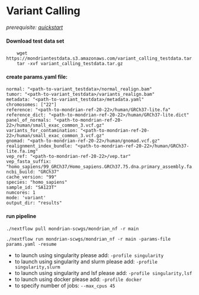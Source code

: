 # Variant Calling

*prerequisite: [quickstart](README.md)*

#### Download test data set

```
    wget https://mondriantestdata.s3.amazonaws.com/variant_calling_testdata.tar.gz
    tar -xvf variant_calling_testdata.tar.gz
```


#### create params.yaml file:

```
normal: "<path-to-variant_testdata>/normal_realign.bam"
tumor: "<path-to-variant_testdata>/variants_realign.bam"
metadata: "<path-to-variant_testdata>/metadata.yaml"
chromosomes: ["22"]
reference: "<path-to-mondrian-ref-20-22>/human/GRCh37-lite.fa"
reference_dict: "<path-to-mondrian-ref-20-22>/human/GRCh37-lite.dict"
panel_of_normals: "<path-to-mondrian-ref-20-22>/human/small_exac_common_3.vcf.gz"
variants_for_contamination: "<path-to-mondrian-ref-20-22>/human/small_exac_common_3.vcf.gz"
gnomad: "<path-to-mondrian-ref-20-22>/human/gnomad.vcf.gz"
realignment_index_bundle: "<path-to-mondrian-ref-20-22>/human/GRCh37-lite.fa.img"
vep_ref: "<path-to-mondrian-ref-20-22>/vep.tar"
vep_fasta_suffix: "homo_sapiens/99_GRCh37/Homo_sapiens.GRCh37.75.dna.primary_assembly.fa.gz"
ncbi_build: "GRCh37"
cache_version: "99"
species: "homo_sapiens"
sample_id: "SA123T"
numcores: 1
mode: 'variant'
output_dir: "results"
```

#### run pipeline
```
./nextflow pull mondrian-scwgs/mondrian_nf -r main

./nextflow run mondrian-scwgs/mondrian_nf -r main -params-file params.yaml -resume
```

- to launch using singularity please add: `-profile singularity`
- to launch using singularity and slurm please add: `-profile singularity,slurm`
- to launch using singularity and lsf please add: `-profile singularity,lsf`
- to launch using docker please add: `-profile docker`
- to specify number of jobs: `--max_cpus 45`
